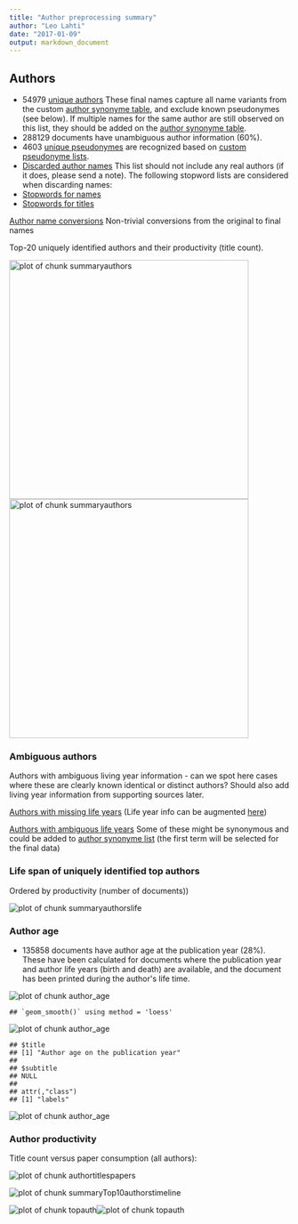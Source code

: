 ```yaml
---
title: "Author preprocessing summary"
author: "Leo Lahti"
date: "2017-01-09"
output: markdown_document
---
```


## Authors

 * 54979 [unique authors](output.tables/author_accepted.csv) These final names capture all name variants from the custom [author synonyme table](https://github.com/rOpenGov/bibliographica/blob/master/inst/extdata/ambiguous-authors.csv), and exclude known pseudonymes (see below). If multiple names for the same author are still observed on this list, they should be added on the [author synonyme table](https://github.com/rOpenGov/bibliographica/blob/master/inst/extdata/ambiguous-authors.csv).
 * 288129 documents have unambiguous author information (60%). 
 * 4603 [unique pseudonymes](output.tables/pseudonyme_accepted.csv) are recognized based on [custom pseudonyme lists](https://github.com/rOpenGov/bibliographica/blob/master/inst/extdata/names/pseudonymes/custom_pseudonymes.csv).
 * [Discarded author names](output.tables/author_discarded.csv) This list should not include any real authors (if it does, please send a note). The following stopword lists are considered when discarding names:
  * [Stopwords for names](https://github.com/rOpenGov/bibliographica/blob/master/inst/extdata/stopwords_for_names.csv)
  * [Stopwords for titles](https://github.com/rOpenGov/bibliographica/blob/master/inst/extdata/stopwords_titles.csv)

[Author name conversions](output.tables/author_conversion_nontrivial.csv) Non-trivial conversions from the original to final names


Top-20 uniquely identified authors and their productivity (title count).

<img src="figure/summaryauthors-1.png" title="plot of chunk summaryauthors" alt="plot of chunk summaryauthors" width="430px" /><img src="figure/summaryauthors-2.png" title="plot of chunk summaryauthors" alt="plot of chunk summaryauthors" width="430px" />

### Ambiguous authors

Authors with ambiguous living year information - can we spot here
cases where these are clearly known identical or distinct authors?
Should also add living year information from supporting sources later.

[Authors with missing life years](output.tables/authors_missing_lifeyears.csv) (Life year info can be augmented [here](https://github.com/rOpenGov/bibliographica/blob/master/inst/extdata/author_info.csv))

[Authors with ambiguous life years](output.tables/author_life_ambiguous.csv) Some of these might be synonymous and could be added to [author synonyme list](https://github.com/rOpenGov/bibliographica/blob/master/inst/extdata/ambiguous-authors.csv) (the first term will be selected for the final data)


### Life span of uniquely identified top authors

Ordered by productivity (number of documents))

![plot of chunk summaryauthorslife](figure_slides/summaryauthorslife-1.png)


### Author age

 * 135858 documents have author age at the publication year (28%). These have been calculated for documents where the publication year and author life years (birth and death) are available, and the document has been printed during the author's life time.


![plot of chunk author_age](figure_slides/author_age-1.png)

```
## `geom_smooth()` using method = 'loess'
```

![plot of chunk author_age](figure_slides/author_age-2.png)

```
## $title
## [1] "Author age on the publication year"
## 
## $subtitle
## NULL
## 
## attr(,"class")
## [1] "labels"
```

![plot of chunk author_age](figure_slides/author_age-3.png)




### Author productivity

Title count versus paper consumption (all authors):

![plot of chunk authortitlespapers](figure_slides/authortitlespapers-1.png)


![plot of chunk summaryTop10authorstimeline](figure_slides/summaryTop10authorstimeline-1.png)


![plot of chunk topauth](figure_slides/topauth-1.png)![plot of chunk topauth](figure_slides/topauth-2.png)




